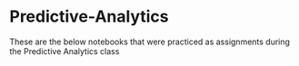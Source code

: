 # Predictive-Analytics
These are the below notebooks that were practiced as assignments during the Predictive Analytics class
